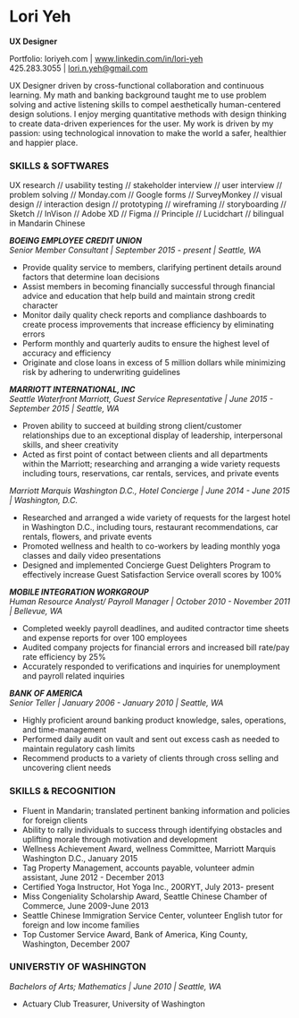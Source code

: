 # **Lori Yeh**
**UX Designer**

Portfolio: loriyeh.com | www.linkedin.com/in/lori-yeh <br>
425.283.3055 | lori.n.yeh@gmail.com 
    
UX Designer driven by cross-functional collaboration and continuous learning. My math and banking background taught me to use problem solving and active listening skills to compel aesthetically human-centered design solutions. I enjoy merging quantitative methods with design thinking to create data-driven experiences for the user. My work is driven by my passion: using technological innovation to make the world a safer, healthier and happier place.

### SKILLS & SOFTWARES
UX research // usability testing // stakeholder interview // user interview // problem solving // Monday.com // Google forms // SurveyMonkey // visual design // interaction design // prototyping // wireframing // storyboarding // Sketch // InVison // Adobe XD // Figma // Principle // Lucidchart // bilingual in Mandarin Chinese

**_BOEING EMPLOYEE CREDIT UNION_**  
_Senior Member Consultant | September 2015 - present | Seattle, WA_      
* Provide quality service to members, clarifying pertinent details around factors that determine loan decisions    
* Assist members in becoming financially successful through financial advice and education that help build and maintain  strong credit character    
* Monitor daily quality check reports and compliance dashboards to create process improvements that increase efficiency by eliminating errors    
* Perform monthly and quarterly audits to ensure the highest level of accuracy and efficiency    
* Originate and close loans in excess of 5 million dollars while minimizing risk by adhering to underwriting guidelines  

**_MARRIOTT INTERNATIONAL, INC_**  
_Seattle Waterfront Marriott, Guest Service Representative | June 2015 - September 2015 | Seattle, WA_     
* Proven ability to succeed at building strong client/customer relationships due to an exceptional display of leadership, interpersonal skills, and sheer creativity    
* Acted as first point of contact between clients and all departments within the Marriott; researching and arranging a wide variety requests including tours, reservations, car rentals, services, and private events     

_Marriott Marquis Washington D.C., Hotel Concierge | June 2014 - June 2015 | Washington, D.C._      
* Researched and arranged a wide variety of requests for the largest hotel in Washington D.C., including tours, restaurant recommendations, car rentals, flowers, and private events     
* Promoted wellness and health to co-workers by leading monthly yoga classes and daily video presentations      
* Designed and implemented Concierge Guest Delighters Program to effectively increase Guest Satisfaction Service overall scores by 100%   

**_MOBILE INTEGRATION WORKGROUP_**  
_Human Resource Analyst/ Payroll Manager | October 2010 - November 2011 | Bellevue, WA_    
* Completed weekly payroll deadlines, and audited contractor time sheets and expense reports for over 100 employees  
* Audited company projects for financial errors and increased bill rate/pay rate efficiency by 25%  
* Accurately responded to verifications and inquiries for unemployment and payroll related inquiries  

**_BANK OF AMERICA_**  
_Senior Teller | January 2006 - January 2010 | Seattle, WA_  
* Highly proficient around banking product knowledge, sales, operations, and time-management    
* Performed daily audit on vault and sent out excess cash as needed to maintain regulatory cash limits    
* Recommend products to a variety of clients through cross selling and uncovering client needs    

### SKILLS & RECOGNITION    
* Fluent in Mandarin; translated pertinent banking information and policies for foreign clients  
* Ability to rally individuals to success through identifying obstacles and uplifting morale through motivation and development  
* Wellness Achievement Award, wellness Committee, Marriott Marquis Washington D.C., January 2015  
* Tag Property Management, accounts payable, volunteer admin assistant, June 2012 - December 2013  
* Certified Yoga Instructor, Hot Yoga Inc., 200RYT, July 2013- present   
* Miss Congeniality Scholarship Award, Seattle Chinese Chamber of Commerce, June 2009-June 2013   
* Seattle Chinese Immigration Service Center, volunteer English tutor for foreign and low income families  
* Top Customer Service Award, Bank of America, King County, Washington, December 2007    

### UNIVERSTIY OF WASHINGTON    
_Bachelors of Arts; Mathematics | June 2010 | Seattle, WA_    
* Actuary Club Treasurer, University of Washington    
